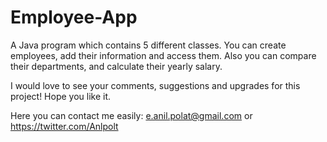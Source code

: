 # Employee-App
A Java program which contains 5 different classes. You can create employees, add their information and access them. Also you can compare their departments, and calculate their yearly salary. 

I would love to see your comments, suggestions and upgrades for this project! Hope you like it.

Here you can contact me easily: e.anil.polat@gmail.com or https://twitter.com/Anlpolt
